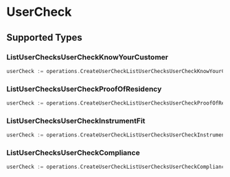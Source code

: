 # UserCheck


## Supported Types

### ListUserChecksUserCheckKnowYourCustomer

```go
userCheck := operations.CreateUserCheckListUserChecksUserCheckKnowYourCustomer(operations.ListUserChecksUserCheckKnowYourCustomer{/* values here */})
```

### ListUserChecksUserCheckProofOfResidency

```go
userCheck := operations.CreateUserCheckListUserChecksUserCheckProofOfResidency(operations.ListUserChecksUserCheckProofOfResidency{/* values here */})
```

### ListUserChecksUserCheckInstrumentFit

```go
userCheck := operations.CreateUserCheckListUserChecksUserCheckInstrumentFit(operations.ListUserChecksUserCheckInstrumentFit{/* values here */})
```

### ListUserChecksUserCheckCompliance

```go
userCheck := operations.CreateUserCheckListUserChecksUserCheckCompliance(operations.ListUserChecksUserCheckCompliance{/* values here */})
```

